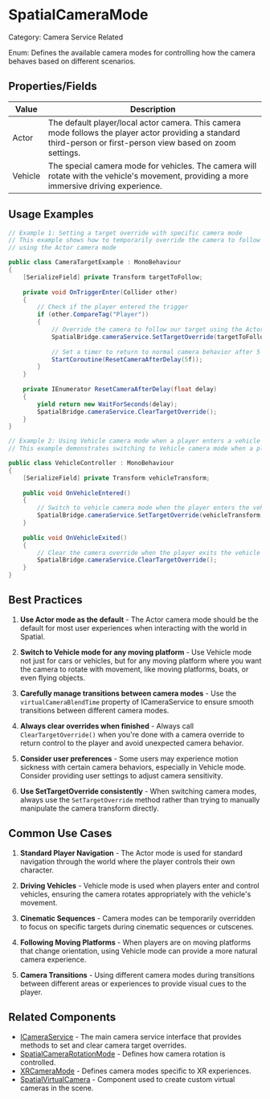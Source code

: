 # SpatialCameraMode

Category: Camera Service Related

Enum: Defines the available camera modes for controlling how the camera behaves based on different scenarios.

## Properties/Fields

| Value | Description |
| --- | --- |
| Actor | The default player/local actor camera. This camera mode follows the player actor providing a standard third-person or first-person view based on zoom settings. |
| Vehicle | The special camera mode for vehicles. The camera will rotate with the vehicle's movement, providing a more immersive driving experience. |

## Usage Examples

```csharp
// Example 1: Setting a target override with specific camera mode
// This example shows how to temporarily override the camera to follow a specific target
// using the Actor camera mode

public class CameraTargetExample : MonoBehaviour
{
    [SerializeField] private Transform targetToFollow;
    
    private void OnTriggerEnter(Collider other)
    {
        // Check if the player entered the trigger
        if (other.CompareTag("Player"))
        {
            // Override the camera to follow our target using the Actor camera mode
            SpatialBridge.cameraService.SetTargetOverride(targetToFollow, SpatialCameraMode.Actor);
            
            // Set a timer to return to normal camera behavior after 5 seconds
            StartCoroutine(ResetCameraAfterDelay(5f));
        }
    }
    
    private IEnumerator ResetCameraAfterDelay(float delay)
    {
        yield return new WaitForSeconds(delay);
        SpatialBridge.cameraService.ClearTargetOverride();
    }
}
```

```csharp
// Example 2: Using Vehicle camera mode when a player enters a vehicle
// This example demonstrates switching to Vehicle camera mode when a player enters a vehicle

public class VehicleController : MonoBehaviour
{
    [SerializeField] private Transform vehicleTransform;
    
    public void OnVehicleEntered()
    {
        // Switch to vehicle camera mode when the player enters the vehicle
        SpatialBridge.cameraService.SetTargetOverride(vehicleTransform, SpatialCameraMode.Vehicle);
    }
    
    public void OnVehicleExited()
    {
        // Clear the camera override when the player exits the vehicle
        SpatialBridge.cameraService.ClearTargetOverride();
    }
}
```

## Best Practices

1. **Use Actor mode as the default** - The Actor camera mode should be the default for most user experiences when interacting with the world in Spatial.

2. **Switch to Vehicle mode for any moving platform** - Use Vehicle mode not just for cars or vehicles, but for any moving platform where you want the camera to rotate with movement, like moving platforms, boats, or even flying objects.

3. **Carefully manage transitions between camera modes** - Use the `virtualCameraBlendTime` property of ICameraService to ensure smooth transitions between different camera modes.

4. **Always clear overrides when finished** - Always call `ClearTargetOverride()` when you're done with a camera override to return control to the player and avoid unexpected camera behavior.

5. **Consider user preferences** - Some users may experience motion sickness with certain camera behaviors, especially in Vehicle mode. Consider providing user settings to adjust camera sensitivity.

6. **Use SetTargetOverride consistently** - When switching camera modes, always use the `SetTargetOverride` method rather than trying to manually manipulate the camera transform directly.

## Common Use Cases

1. **Standard Player Navigation** - The Actor mode is used for standard navigation through the world where the player controls their own character.

2. **Driving Vehicles** - Vehicle mode is used when players enter and control vehicles, ensuring the camera rotates appropriately with the vehicle's movement.

3. **Cinematic Sequences** - Camera modes can be temporarily overridden to focus on specific targets during cinematic sequences or cutscenes.

4. **Following Moving Platforms** - When players are on moving platforms that change orientation, using Vehicle mode can provide a more natural camera experience.

5. **Camera Transitions** - Using different camera modes during transitions between different areas or experiences to provide visual cues to the player.

## Related Components

- [ICameraService](./ICameraService.md) - The main camera service interface that provides methods to set and clear camera target overrides.
- [SpatialCameraRotationMode](./SpatialCameraRotationMode.md) - Defines how camera rotation is controlled.
- [XRCameraMode](./XRCameraMode.md) - Defines camera modes specific to XR experiences.
- [SpatialVirtualCamera](./SpatialVirtualCamera.md) - Component used to create custom virtual cameras in the scene.